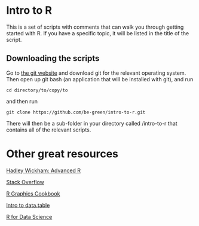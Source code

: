 # Intro to R

This is a set of scripts with comments that can walk you through getting started with R. If you have a specific topic, it will be listed in the title of the script.

## Downloading the scripts

Go to [the git website](https://git-scm.com/downloads) and download git for the relevant operating system. Then open up git bash (an application that will be installed with git), and run

```
cd directory/to/copy/to
```
and then run

```
git clone https://github.com/be-green/intro-to-r.git
```

There will then be a sub-folder in your directory called /intro-to-r that contains all of the relevant scripts.

# Other great resources

[Hadley Wickham: Advanced R](http://adv-r.had.co.nz/)

[Stack Overflow](https://stackoverflow.com/questions/tagged/r)

[R Graphics Cookbook](http://www.cookbook-r.com/Graphs/)

[Intro to data.table](https://cran.r-project.org/web/packages/data.table/vignettes/datatable-intro.html)

[R for Data Science](https://r4ds.had.co.nz/)
